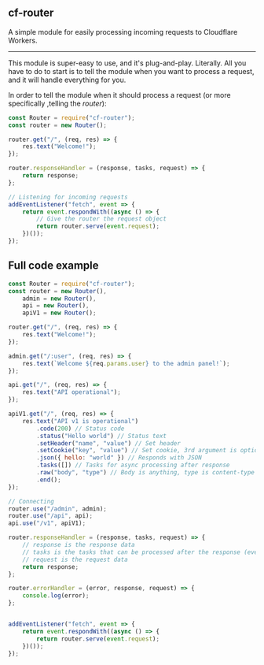 ## cf-router
A simple module for easily processing incoming requests to Cloudflare Workers.

----

This module is super-easy to use, and it's plug-and-play. Literally. All you have to do to start
is to tell the module when you want to process a request, and it will handle everything for you.

In order to tell the module when it should process a request (or more specifically ,telling the *router*):
```JavaScript
const Router = require("cf-router");
const router = new Router();

router.get("/", (req, res) => {
    res.text("Welcome!");
});

router.responseHandler = (response, tasks, request) => {
    return response;
};

// Listening for incoming requests
addEventListener("fetch", event => {
    return event.respondWith((async () => {
        // Give the router the request object
        return router.serve(event.request);
    })());
});

```

## Full code example
```JavaScript
const Router = require("cf-router");
const router = new Router(),
	admin = new Router(),
	api = new Router(),
	apiV1 = new Router();

router.get("/", (req, res) => {
	res.text("Welcome!");
});

admin.get("/:user", (req, res) => {
	res.text(`Welcome ${req.params.user} to the admin panel!`);
});

api.get("/", (req, res) => {
	res.text("API operational");
});

apiV1.get("/", (req, res) => {
	res.text("API v1 is operational")
		.code(200) // Status code
		.status("Hello world") // Status text
		.setHeader("name", "value") // Set header
		.setCookie("key", "value") // Set cookie, 3rd argument is options
		.json({ hello: "world" }) // Responds with JSON
		.tasks([]) // Tasks for async processing after response
		.raw("body", "type") // Body is anything, type is content-type
		.end();
});

// Connecting
router.use("/admin", admin);
router.use("/api", api);
api.use("/v1", apiV1);

router.responseHandler = (response, tasks, request) => {
	// response is the response data
	// tasks is the tasks that can be processed after the response (event.waitUntil)
	// request is the request data
	return response;
};

router.errorHandler = (error, response, request) => {
	console.log(error);
};


addEventListener("fetch", event => {
	return event.respondWith((async () => {
		return router.serve(event.request);
	})());
});

```
